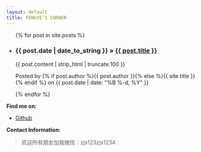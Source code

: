 ```yaml
---
layout: default
title: FENGYE'S CORNER
---
```

<div class="contentBox col-xs-12 col-sm-10  col-md-8 ">
<!-- <h3>hi, I am fengye12.Welcom to my blog !</h3> -->
  <ul class="posts">
    {% for post in site.posts %}
      <li>
      <h3>
          <span>{{ post.date | date_to_string }}</span> &raquo; <a href="{{ post.url }}">{{ post.title }}</a>
      </h3>
      <div class="post-content-preview">
            {{ post.content | strip_html | truncate:100 }}
        </div>
        <p class="post-meta">
            Posted by {% if post.author %}{{ post.author }}{% else %}{{ site.title }}{% endif %} on {{ post.date | date: "%B %-d, %Y" }}
        </p>
      </li>
    {% endfor %}
  </ul>

<!-- {% highlight console %}
$ git clone ...
{% endhighlight %}
{% highlight ruby %}
put hello
{% endhighlight %} -->
<p><b>Find me on:</b></p>
<ul>
<li><a href="http://github.io/fengye12/">Github</a></li>
</ul>
<p><b>Contact Information:</b></p>
<blockquote>
欢迎所有朋友加我微信：zjs123zjs1234
</blockquote>
</div>
